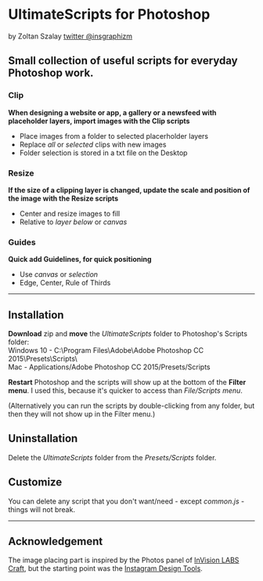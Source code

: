 # UltimateScripts for Photoshop
by Zoltan Szalay [twitter @insgraphizm](https://twitter.com/insgraphizm)

## Small collection of useful scripts for everyday Photoshop work.

### Clip
**When designing a website or app, a gallery or a newsfeed with placeholder layers, import images with the Clip scripts**
- Place images from a folder to selected placerholder layers
- Replace *all* or *selected* clips with new images
- Folder selection is stored in a txt file on the Desktop

### Resize
**If the size of a clipping layer is changed, update the scale and position of the image with the Resize scripts**
- Center and resize images to fill
- Relative to *layer below* or *canvas*

### Guides
**Quick add Guidelines, for quick positioning**
- Use *canvas* or *selection*
- Edge, Center, Rule of Thirds

---

## Installation
**Download** zip and **move** the *UltimateScripts* folder to Photoshop's Scripts folder:  
Windows 10 - C:\Program Files\Adobe\Adobe Photoshop CC 2015\Presets\Scripts\  
Mac - Applications/Adobe Photoshop CC 2015/Presets/Scripts

**Restart** Photoshop and the scripts will show up at the bottom of the **Filter menu**. I used this, because it's quicker to access than *File/Scripts menu*.

(Alternatively you can run the scripts by double-clicking from any folder, but then they will not show up in the Filter menu.)

## Uninstallation
Delete the *UltimateScripts* folder from the *Presets/Scripts* folder.

## Customize
You can delete any script that you don't want/need - except *common.js* - things will not break.

---

## Acknowledgement
The image placing part is inspired by the Photos panel of [InVision LABS Craft](https://www.invisionapp.com/craft), but the starting point was the [Instagram Design Tools](https://github.com/iansilber/ig-design-tools).
